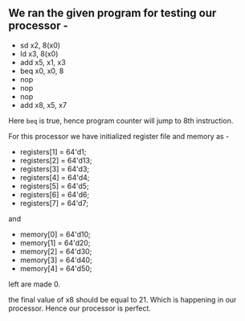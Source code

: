 ## We ran the given program for testing our processor -

- sd x2, 8(x0)
- ld x3, 8(x0)
- add x5, x1, x3
- beq x0, x0, 8
- nop
- nop
- nop
- add x8, x5, x7


Here `beq` is true, hence program counter will jump to 8th instruction.

For this processor we have initialized register file and memory as - 

- registers[1] = 64'd1;
- registers[2] = 64'd13;
- registers[3] = 64'd3;
- registers[4] = 64'd4;
- registers[5] = 64'd5;
- registers[6] = 64'd6;
- registers[7] = 64'd7;

and

- memory[0] = 64'd10;
- memory[1] = 64'd20;
- memory[2] = 64'd30;
- memory[3] = 64'd40;
- memory[4] = 64'd50;

left are made 0.

the final value of x8 should be equal to 21. Which is happening in our processor. Hence our processor is perfect.